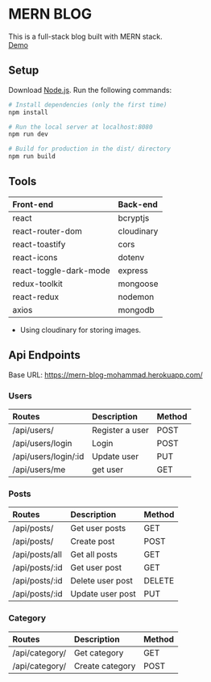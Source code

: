 # MERN BLOG

This is a full-stack blog built with MERN stack.  
[Demo](https://mern-blog-mohammad.herokuapp.com/)

## Setup

Download [Node.js](https://nodejs.org/en/download/).
Run the following commands:

```bash
# Install dependencies (only the first time)
npm install

# Run the local server at localhost:8080
npm run dev

# Build for production in the dist/ directory
npm run build
```

## Tools

| Front-end              | Back-end   |
| :--------------------- | :--------- |
| react                  | bcryptjs   |
| react-router-dom       | cloudinary |
| react-toastify         | cors       |
| react-icons            | dotenv     |
| react-toggle-dark-mode | express    |
| redux-toolkit          | mongoose   |
| react-redux            | nodemon    |
| axios                  | mongodb    |

- Using cloudinary for storing images.

## Api Endpoints

Base URL: https://mern-blog-mohammad.herokuapp.com/

### Users

| Routes               | Description     | Method |
| :------------------- | :-------------- | :----- |
| /api/users/          | Register a user | POST   |
| /api/users/login     | Login           | POST   |
| /api/users/login/:id | Update user     | PUT    |
| /api/users/me        | get user        | GET    |

### Posts

| Routes         | Description      | Method |
| :------------- | :--------------- | :----- |
| /api/posts/    | Get user posts   | GET    |
| /api/posts/    | Create post      | POST   |
| /api/posts/all | Get all posts    | GET   |
| /api/posts/:id | Get user post    | GET    |
| /api/posts/:id | Delete user post | DELETE |
| /api/posts/:id | Update user post | PUT    |

### Category

| Routes         | Description     | Method |
| :------------- | :-------------- | :----- |
| /api/category/ | Get category    | GET    |
| /api/category/ | Create category | POST   |
